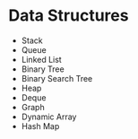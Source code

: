 # Data Structures

- Stack
- Queue
- Linked List
- Binary Tree
- Binary Search Tree
- Heap
- Deque
- Graph
- Dynamic Array
- Hash Map
